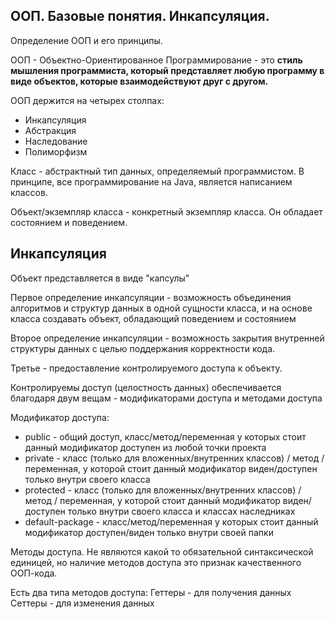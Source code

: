 ## ООП. Базовые понятия. Инкапсуляция.

Определение ООП и его принципы.

ООП - Объектно-Ориентированное Программирование - это **стиль мышления программиста, который представляет
любую программу в виде объектов, которые взаимодействуют друг с другом.**

ООП держится на четырех столпах:
- Инкапсуляция
- Абстракция
- Наследование
- Полиморфизм


Класс - абстрактный тип данных, определяемый программистом. В принципе, все программирование на Java, является написанием классов.

Объект/экземпляр класса - конкретный экземпляр класса. Он обладает состоянием и поведением.

## Инкапсуляция

Объект представляется в виде "капсулы"

Первое определение инкапсуляции - возможность объединения алгоритмов и структур данных в одной сущности класса,
и на основе класса создавать объект, обладающий поведением и состоянием

Второе определение инкапсуляции - возможность закрытия внутренней структуры данных с целью поддержания корректности кода.

Третье - предоставление контролируемого доступа к объекту.

Контролируемы доступ (целостность данных) обеспечивается благодаря двум вещам - модификаторами доступа и методами доступа

Модификатор доступа:

* public - общий доступ, класс/метод/переменная у которых стоит данный модификатор доступен из любой точки проекта
* private - класс (только для вложенных/внутренних классов) / метод / переменная,  у которой стоит данный модификатор виден/доступен только внутри своего класса
* protected - класс (только для вложенных/внутренних классов) / метод / переменная, у которой стоит данный модификатор виден/доступен только внутри своего класса и классах наследниках
* default-package - класс/метод/переменная у которых стоит данный модификатор доступен/виден только внутри своей папки

Методы доступа. Не являются какой то обязательной синтаксической единицей, но наличие методов доступа это признак качественного ООП-кода.

Есть два типа методов доступа:
Геттеры - для получения данных
Сеттеры - для изменения данных